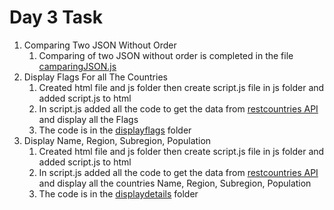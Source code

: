 # Day 3 Task

1. Comparing Two JSON Without Order
    1. Comparing of two JSON without order is completed in the file [camparingJSON.js](./comparingJSON.js)
2. Display Flags For all The Countries
    1. Created html file and js folder then create script.js file in js folder and added script.js to html 
    2. In script.js added all the code to get the data from [restcountries API]("https://restcountries.com/v3.1/all") and display all the Flags
    3. The code is in the [displayflags](./displayflags/) folder
3. Display Name, Region, Subregion, Population
    1. Created html file and js folder then create script.js file in js folder and added script.js to html 
    2. In script.js added all the code to get the data from [restcountries API]("https://restcountries.com/v3.1/all") and display all the countries Name, Region, Subregion, Population
    3. The code is in the [displaydetails](./displaydetails/) folder    